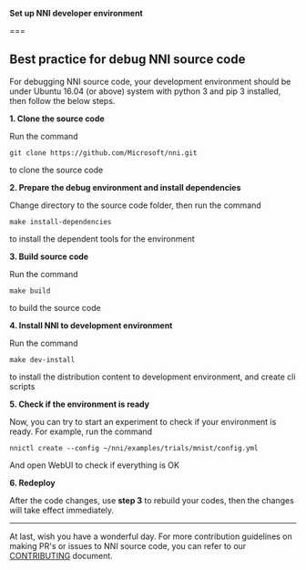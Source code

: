 **Set up NNI developer environment**

===

## Best practice for debug NNI source code

For debugging NNI source code, your development environment should be under Ubuntu 16.04 (or above) system with python 3 and pip 3 installed, then follow the below steps.

**1. Clone the source code**

Run the command

```
git clone https://github.com/Microsoft/nni.git
```

to clone the source code

**2. Prepare the debug environment and install dependencies**

Change directory to the source code folder, then run the command

```
make install-dependencies
```

to install the dependent tools for the environment

**3. Build source code**

Run the command

```
make build
```

to build the source code

**4. Install NNI to development environment**

Run the command

```
make dev-install
```

to install the distribution content to development environment, and create cli scripts

**5. Check if the environment is ready**

Now, you can try to start an experiment to check if your environment is ready.
For example, run the command

```
nnictl create --config ~/nni/examples/trials/mnist/config.yml
```

And open WebUI to check if everything is OK

**6. Redeploy**

After the code changes, use **step 3** to rebuild your codes, then the changes will take effect immediately.

---
At last, wish you have a wonderful day.
For more contribution guidelines on making PR's or issues to NNI source code, you can refer to our [CONTRIBUTING](./CONTRIBUTING.md) document.
